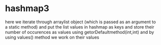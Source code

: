 # hashmap3
here we iterate through arraylist object (which is passed as an argument to a static method)
and put the list values in hashmap as keys and store their number of occurences as values using getorDefaultmethod(int,int)
and by using values() method we work on their values
